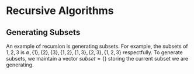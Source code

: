 # Recursive Algorithms

## Generating Subsets

An example of recursion is generating subsets. For example, the subsets of ${1, 2, 3}$ is ${\emptyset, \{ 1 \}, \{2 \}, \{ 3 \}, \{ 1, 2 \}, \{ 1, 3 \}, \{ 2, 3 \}, \{ 1, 2, 3 \}}$ respectfully. To generate subsets, we maintain a vector $subset = \{\}$ storing the current subset we are generating.
